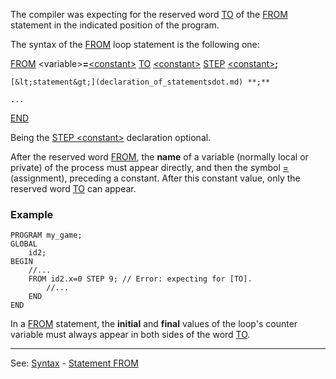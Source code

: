 The compiler was expecting for the reserved word [TO](to.md) of the [FROM](from_statement.md) statement in the indicated position of the program.

The syntax of the [FROM](from_statement.md) loop statement is the following one:

[FROM](from_statement.md) &lt;variable&gt;**=**[&lt;constant&gt;](definition_of_a_constantdot.md) [TO](to.md) [&lt;constant&gt;](definition_of_a_constantdot.md)
[STEP](step.md) [&lt;constant&gt;](definition_of_a_constantdot.md)**;**

    [&lt;statement&gt;](declaration_of_statementsdot.md) **;**

    ...

[END](end.md)

Being the [STEP &lt;constant&gt;](step.md) declaration optional.

After the reserved word [FROM](from_statement.md), the **name** of a variable (normally local or private) of the process must appear directly, and then the symbol [=](equal.md) (assignment), preceding a constant. After this constant value, only the reserved word [TO](to.md) can appear.

### Example
```
PROGRAM my_game;
GLOBAL
    id2;
BEGIN
    //...
    FROM id2.x=0 STEP 9; // Error: expecting for [TO].
        //...
    END
END
```


In a [FROM](from_statement.md) statement, the **initial** and **final** values of the loop's counter variable must always appear in both sides of the word [TO](to.md).

---------------------------------------
See: [Syntax](syntax_of_a_programdot.md) - [Statement FROM](from_statement.md)

